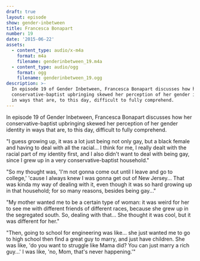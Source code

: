 ```yaml
---
draft: true
layout: episode
show: gender-inbetween
title: Francesca Bonapart
number: 19
date: '2015-06-22'
assets:
  - content_type: audio/x-m4a
    format: m4a
    filename: genderinbetween_19.m4a
  - content_type: audio/ogg
    format: ogg
    filename: genderinbetween_19.ogg
description: >-
  In episode 19 of Gender Inbetween, Francesca Bonapart discusses how her
  conservative-baptist upbringing skewed her perception of her gender identity
  in ways that are, to this day, difficult to fully comprehend.
---
```

In episode 19 of Gender Inbetween, Francesca Bonapart discusses how her conservative-baptist upbringing skewed her perception of her gender identity in ways that are, to this day, difficult to fully comprehend.

"I guess growing up, it was a lot just being not only gay, but a black female and having to deal with all the racial... I think for me, I really dealt with the racial part of my identity first, and I also didn't want to deal with being gay, since I grew up in a very conservative-baptist household."

"So my thought was, 'I'm not gonna come out until I leave and go to college,' 'cause I always knew I was gonna get out of New Jersey... That was kinda my way of dealing with it, even though it was so hard growing up in that household; for so many reasons, besides being gay..."

"My mother wanted me to be a certain type of woman: it was weird for her to see me with different friends of different races, because she grew up in the segregated south. So, dealing with that... She thought it was cool, but it was different for her."

"Then, going to school for engineering was like... she just wanted me to go to high school then find a great guy to marry, and just have children. She was like, 'do you want to struggle like Mama did? You can just marry a rich guy...' I was like, 'no, Mom, that's never happening.'"